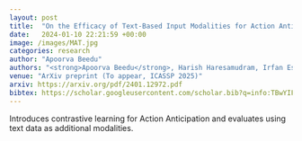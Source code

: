 ```yaml
---
layout: post
title:  "On the Efficacy of Text-Based Input Modalities for Action Anticipation"
date:   2024-01-10 22:21:59 +00:00
image: /images/MAT.jpg
categories: research
author: "Apoorva Beedu"
authors: "<strong>Apoorva Beedu</strong>, Harish Haresamudram, Irfan Essa"
venue: "ArXiv preprint (To appear, ICASSP 2025)"
arxiv: https://arxiv.org/pdf/2401.12972.pdf
bibtex: https://scholar.googleusercontent.com/scholar.bib?q=info:TBwYIFMm2ZgJ:scholar.google.com/&output=citation&scisdr=ClHSV9rtEI3y5l-gUK4:AFWwaeYAAAAAZuumSK5_TkaW61ZLF8pwp66hKqc&scisig=AFWwaeYAAAAAZuumSEg9dlaoUMV5-CgM097dWag&scisf=4&ct=citation&cd=-1&hl=en
---
```

Introduces contrastive learning for Action Anticipation and evaluates using text data as additional modalities.